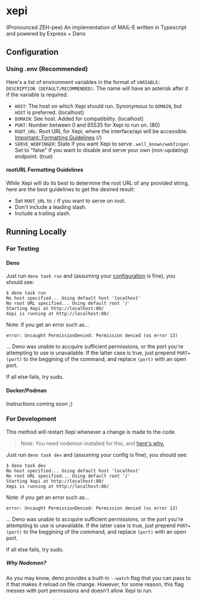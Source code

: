 # xepi
(Pronounced ZEH-pee) An implementation of MAIL-E written in Typescript and powered by Express + Deno

## Configuration
### Using .env (Recommended)
Here's a list of environment variables in the format of `VARIABLE: DESCRIPTION (DEFAULT/RECOMMENDED)`. The name will have an asterisk after it if the variable is required.
- `HOST`: The host on which Xepi should run. Synonymous to `DOMAIN`, but `HOST` is preferred. (localhost)  
- `DOMAIN`: See host. Added for compatibility. (localhost)
- `PORT`: Number between 0 and 65535 for Xepi to run on. (80)
- `ROOT_URL`: Root URL for Xepi, where the interface/api will be accessible. [Important: Formatting Guidelines](https://github.com/velocitydesign/xepi#rooturl-formatting-guidelines) (/)
- `SERVE_WEBFINGER`: State if you want Xepi to serve `.well_known/webfinger`. Set to "false" if you want to disable and serve your own (non-updating) endpoint. (true)
#### rootURL Formatting Guidelines
While Xepi will do its best to determine the root URL of any provided string, here are the best guidelines to get the desired result:
- Set `ROOT_URL` to `/` if you want to serve on root.
- Don't include a leading slash.
- Include a trailing slash.

## Running Locally
### For Testing
#### Deno
Just run `deno task run` and (assuming your [configuration](https://github.com/velocitydesign/xepi#configuration) is fine), you should see:
```
$ deno task run
No host specified... Using default host 'localhost'
No root URL specified... Using default root '/'
Starting Xepi at http://localhost:80/
Xepi is running at http://localhost:80/
```

Note: if you get an error such as...
```
error: Uncaught PermissionDenied: Permission denied (os error 13)
```
... Deno was unable to accquire sufficient permissions, or the port you're attempting to use is unavailable.
If the latter case is true, just prepend `PORT=(port)` to the beggining of the command, and replace `(port)` with an open port.

If all else fails, try sudo.

#### Docker/Podman
Instructions coming soon ;)
### For Development
This method will restart Xepi whenever a change is made to the code.
> Note: You need nodemon installed for this, and [here's why.](https://github.com/velocitydesign/xepi#why-nodemon)

Just run `deno task dev` and (assuming your config is fine), you should see:
```
$ deno task dev
No host specified... Using default host 'localhost'
No root URL specified... Using default root '/'
Starting Xepi at http://localhost:80/
Xepi is running at http://localhost:80/
```

Note: if you get an error such as...
```
error: Uncaught PermissionDenied: Permission denied (os error 13)
```
... Deno was unable to accquire sufficient permissions, or the port you're attempting to use is unavailable.
If the latter case is true, just prepend `PORT=(port)` to the beggining of the command, and replace `(port)` with an open port.

If all else fails, try sudo.

##### Why Nodemon?
As you may know, deno provides a built-in `--watch` flag that you can pass to it that makes it reload on file change.
However, for some reason, this flag messes with port permissions and doesn't allow Xepi to run.
